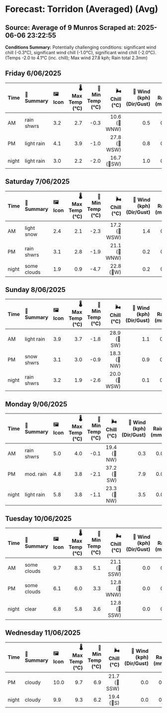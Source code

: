 # Forecast: Torridon (Averaged) (Avg)
**Source:** Average of 9 Munros
**Scraped at:** 2025-06-06 23:22:55
---

**Conditions Summary:** Potentially challenging conditions: significant wind chill (-0.3°C), significant wind chill (-1.0°C), significant wind chill (-2.0°C). (Temps -2.0 to 4.1°C (inc. chill); Max wind 27.8 kph; Rain total 2.3mm)

## Friday 6/06/2025
| **Time** | **📝 Summary** | **🖼️ Icon** | **🌡️ Max Temp (°C)** | **🥶 Min Temp (°C)** | **🌬️ Chill (°C)** | **💨 Wind (kph) (Dir/Gust)** | **💧 Rain (mm)** | **❄️ Snow (cm)** | **☁️ Cloud Base (m)** | **🧊 Freezing Lvl (m)** |
|:------- |:------- |:----- |--------------: |-------------: |-----------: |---------------------: |---------: |----------: |---------------: |----------------: |
| AM      | rain shwrs | 3.2 | 2.7 | -0.3 | 10.6<br>(🧭WNW) | 0.5 | 0.0 | 561.1 | 1216.7 |
| PM      | light rain | 4.1 | 3.9 | -1.0 | 27.8<br>(🧭WSW) | 0.8 | 0.0 | 905.6 | 1416.7 |
| night   | light rain | 3.0 | 2.2 | -2.0 | 16.7<br>(🧭SW) | 1.0 | 0.0 | 672.2 | 1272.2 |

## Saturday 7/06/2025
| **Time** | **📝 Summary** | **🖼️ Icon** | **🌡️ Max Temp (°C)** | **🥶 Min Temp (°C)** | **🌬️ Chill (°C)** | **💨 Wind (kph) (Dir/Gust)** | **💧 Rain (mm)** | **❄️ Snow (cm)** | **☁️ Cloud Base (m)** | **🧊 Freezing Lvl (m)** |
|:------- |:------- |:----- |--------------: |-------------: |-----------: |---------------------: |---------: |----------: |---------------: |----------------: |
| AM      | light snow | 2.4 | 2.1 | -2.3 | 17.2<br>(🧭WSW) | 1.4 | 0.6 | 466.7 | 1222.2 |
| PM      | rain shwrs | 3.1 | 2.8 | -1.9 | 21.1<br>(🧭WNW) | 0.2 | 0.0 | 705.6 | 1266.7 |
| night   | some clouds | 1.9 | 0.9 | -4.7 | 22.8<br>(🧭W) | 0.2 | 0.0 | 738.9 | 1061.1 |

## Sunday 8/06/2025
| **Time** | **📝 Summary** | **🖼️ Icon** | **🌡️ Max Temp (°C)** | **🥶 Min Temp (°C)** | **🌬️ Chill (°C)** | **💨 Wind (kph) (Dir/Gust)** | **💧 Rain (mm)** | **❄️ Snow (cm)** | **☁️ Cloud Base (m)** | **🧊 Freezing Lvl (m)** |
|:------- |:------- |:----- |--------------: |-------------: |-----------: |---------------------: |---------: |----------: |---------------: |----------------: |
| AM      | light rain | 3.9 | 3.7 | -1.8 | 28.9<br>(🧭SW) | 1.1 | 0.0 | 644.4 | 1400 |
| PM      | snow shwrs | 3.1 | 3.0 | -0.9 | 18.3<br>(🧭NW) | 0.9 | 0.3 | 466.7 | 1272.2 |
| night   | rain shwrs | 3.2 | 1.9 | -2.6 | 20.0<br>(🧭WSW) | 0.1 | 0.0 | 894.4 | 1233.3 |

## Monday 9/06/2025
| **Time** | **📝 Summary** | **🖼️ Icon** | **🌡️ Max Temp (°C)** | **🥶 Min Temp (°C)** | **🌬️ Chill (°C)** | **💨 Wind (kph) (Dir/Gust)** | **💧 Rain (mm)** | **❄️ Snow (cm)** | **☁️ Cloud Base (m)** | **🧊 Freezing Lvl (m)** |
|:------- |:------- |:----- |--------------: |-------------: |-----------: |---------------------: |---------: |----------: |---------------: |----------------: |
| AM      | rain shwrs | 5.0 | 4.0 | -0.1 | 19.4<br>(🧭NW) | 0.3 | 0.0 | 1494.4 | 1488.9 |
| PM      | mod. rain | 4.8 | 3.8 | -2.1 | 37.2<br>(🧭SW) | 7.9 | 0.0 | 211.1 | 1488.9 |
| night   | light rain | 5.8 | 3.8 | -1.1 | 23.3<br>(🧭NW) | 3.5 | 0.0 | 211.1 | 1927.8 |

## Tuesday 10/06/2025
| **Time** | **📝 Summary** | **🖼️ Icon** | **🌡️ Max Temp (°C)** | **🥶 Min Temp (°C)** | **🌬️ Chill (°C)** | **💨 Wind (kph) (Dir/Gust)** | **💧 Rain (mm)** | **❄️ Snow (cm)** | **☁️ Cloud Base (m)** | **🧊 Freezing Lvl (m)** |
|:------- |:------- |:----- |--------------: |-------------: |-----------: |---------------------: |---------: |----------: |---------------: |----------------: |
| AM      | some clouds | 9.7 | 8.3 | 5.1 | 21.1<br>(🧭SSW) | 0.0 | 0.0 | 708.3 | 3144.4 |
| PM      | some clouds | 6.1 | 6.0 | 3.3 | 12.8<br>(🧭WNW) | 0.0 | 0.0 | 1437.5 | 1772.2 |
| night   | clear | 6.8 | 5.8 | 3.6 | 12.8<br>(🧭SSW) | 0.0 | 0.0 | 1681.2 | 2777.8 |

## Wednesday 11/06/2025
| **Time** | **📝 Summary** | **🖼️ Icon** | **🌡️ Max Temp (°C)** | **🥶 Min Temp (°C)** | **🌬️ Chill (°C)** | **💨 Wind (kph) (Dir/Gust)** | **💧 Rain (mm)** | **❄️ Snow (cm)** | **☁️ Cloud Base (m)** | **🧊 Freezing Lvl (m)** |
|:------- |:------- |:----- |--------------: |-------------: |-----------: |---------------------: |---------: |----------: |---------------: |----------------: |
| PM      | cloudy | 10.0 | 9.7 | 6.9 | 21.7<br>(🧭SSW) | 0.0 | 0.0 | 725 | 3116.7 |
| night   | cloudy | 9.9 | 9.3 | 6.2 | 19.4<br>(🧭S) | 0.0 | 0.0 | 3261.1 | 3194.4 |
